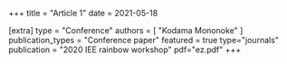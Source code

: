 +++
title = "Article 1"
date = 2021-05-18

[extra]
type = "Conference"
authors = [ "Kodama Mononoke" ]
publication_types = "Conference paper"
featured = true
type="journals"
publication = "2020 IEE rainbow workshop"
pdf="ez.pdf"
+++

